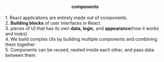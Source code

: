 <h4 align="center">components</h4>
 1. React applications are entirely made out of components.
 <br>
 2. <strong>Building blocks</strong> of user interfaces in React.
    <br>
 3. pieces of UI that has its own <strong> data, logic</strong>, and <strong>appearance</strong>(how it works and looks)
    <br>
 4. We build complex UIs by building multiple components and combining them together.
    <br>
 5. Components can be reused, nested inside each other, and pass data between them.
